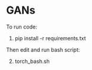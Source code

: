 # GANs

To run code:

1) pip install -r requirements.txt  

Then edit and run bash script:

2) torch_bash.sh 





